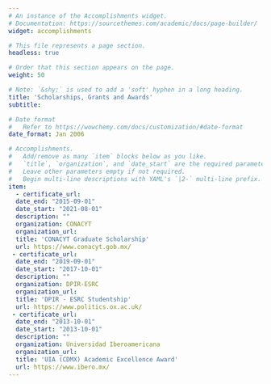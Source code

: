 ```yaml
---
# An instance of the Accomplishments widget.
# Documentation: https://sourcethemes.com/academic/docs/page-builder/
widget: accomplishments

# This file represents a page section.
headless: true

# Order that this section appears on the page.
weight: 50

# Note: `&shy;` is used to add a 'soft' hyphen in a long heading.
title: 'Scholarships, Grants and Awards'
subtitle:

# Date format
#   Refer to https://wowchemy.com/docs/customization/#date-format
date_format: Jan 2006

# Accomplishments.
#   Add/remove as many `item` blocks below as you like.
#   `title`, `organization`, and `date_start` are the required parameters.
#   Leave other parameters empty if not required.
#   Begin multi-line descriptions with YAML's `|2-` multi-line prefix.
item:
  - certificate_url: 
  date_end: "2015-09-01"
  date_start: "2021-08-01"
  description: ""
  organization: CONACYT
  organization_url: 
  title: 'CONACYT Graduate Scholarship'
  url: https://www.conacyt.gob.mx/
 - certificate_url: 
  date_end: "2019-09-01"
  date_start: "2017-10-01"
  description: ""
  organization: DPIR-ESRC
  organization_url: 
  title: 'DPIR - ESRC Studentship'
  url: https://www.politics.ox.ac.uk/
 - certificate_url: 
  date_end: "2013-10-01"
  date_start: "2013-10-01"
  description: ""
  organization: Universidad Iberoamericana
  organization_url: 
  title: 'UIA (CDMX) Academic Excellence Award'
  url: https://www.ibero.mx/
---
```

